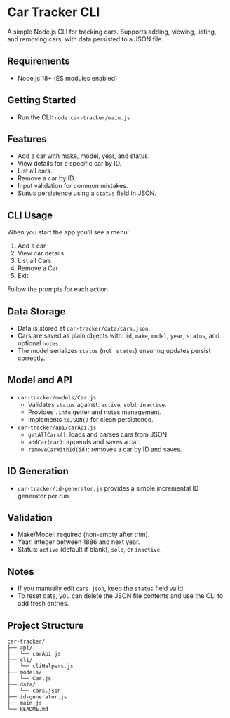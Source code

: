 # Car Tracker CLI

A simple Node.js CLI for tracking cars. Supports adding, viewing, listing, and removing cars, with data persisted to a JSON file.

## Requirements

- Node.js 18+ (ES modules enabled)

## Getting Started

- Run the CLI: `node car-tracker/main.js`

## Features

- Add a car with make, model, year, and status.
- View details for a specific car by ID.
- List all cars.
- Remove a car by ID.
- Input validation for common mistakes.
- Status persistence using a `status` field in JSON.

## CLI Usage

When you start the app you’ll see a menu:

1. Add a car
2. View car details
3. List all Cars
4. Remove a Car
5. Exit

Follow the prompts for each action.

## Data Storage

- Data is stored at `car-tracker/data/cars.json`.
- Cars are saved as plain objects with: `id`, `make`, `model`, `year`, `status`, and optional `notes`.
- The model serializes `status` (not `_status`) ensuring updates persist correctly.

## Model and API

- `car-tracker/models/Car.js`
  - Validates `status` against: `active`, `sold`, `inactive`.
  - Provides `.info` getter and notes management.
  - Implements `toJSON()` for clean persistence.
- `car-tracker/api/carApi.js`
  - `getAllCars()`: loads and parses cars from JSON.
  - `addCar(car)`: appends and saves a car.
  - `removeCarWithId(id)`: removes a car by ID and saves.

## ID Generation

- `car-tracker/id-generator.js` provides a simple incremental ID generator per run.

## Validation

- Make/Model: required (non-empty after trim).
- Year: integer between 1886 and next year.
- Status: `active` (default if blank), `sold`, or `inactive`.

## Notes

- If you manually edit `cars.json`, keep the `status` field valid.
- To reset data, you can delete the JSON file contents and use the CLI to add fresh entries.

## Project Structure

```
car-tracker/
├── api/
│   └── carApi.js
├── cli/
│   └── cliHelpers.js
├── models/
│   └── Car.js
├── data/
│   └── cars.json
├── id-generator.js
├── main.js
└── README.md
```
